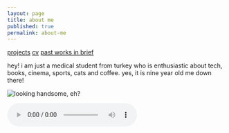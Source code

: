 ```yaml
---
layout: page
title: about me
published: true
permalink: about-me
---
```

<a href="/projects">projects</a> <a href="/docs/CV_BoraOden-2024.pdf">cv</a> <a href="/docs/bora öden - past works.pdf">past works in brief</a>

<!--- <img src="images/medic.gif" alt="mediiic!" width="245" height="127"> --->

hey! i am just a medical student from turkey who is enthusiastic about tech, books, cinema, sports, cats and coffee. yes, it is nine year old me down there!

![looking handsome, eh?]({{site.baseurl}}/images/bora1a.png)

<audio src="/audio/don't look back in anger.mp3" controls></audio>
